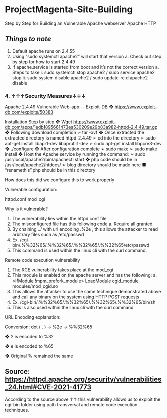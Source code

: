 # ProjectMagenta-Site-Building
Step by Step for Building an Vulnerable Apache webserver
Apache HTTP

## ***Things to note***

1.	Default apache runs on 2.4.55
2.	Using “sudo systemctl apache2” will start that version
a.	Check out step by step for how to start 2.4.49
3.	If apache.service is started from boot and it’s not the correct version
a.	Steps to take
i.	sudo systemctl stop apache2  / sudo service apache2 stop
ii.	sudo system disable apache2 / sudo update-rc.d apache2 disable

### 4.	↑↑↑Security Measures↓↓↓

Apache 2.4.49 Vulnerable Web-app -- Exploit-DB
❖	https://www.exploit-db.com/exploits/50383

Installation Step by step
❖	Wget https://www.exploit-db.com/apps/1edb1895661473ea530209e29b83a982-httpd-2.4.49.tar.gz
❖	Following download completion
➢	tar -xvf 
❖	Once extracted the extracted directory is named httpd-2.4.49
➢	cd into the directory 
➢	sudo apt-get install libapr1-dev libaprutil1-dev
➢	sudo apt-get install libpcre3-dev
❖	./configure
❖	After configuration complete
➢	sudo make
➢	sudo make install
❖	Host the Apache service by running the command:
➢	sudo /usr/local/apache2/bin/apachectl start
❖	php code should be in /usr/local/apache2/htdocs/
➢	blog directory should be made here
■	“renamethis”.php should be in this directory 

How does this did we configure this to work properly

Vulnerable configuration:

httpd.conf
mod_cgi

Why is it vulnerable?
1.	The vulnerability lies within the httpd.conf file
2.	The misconfigured file has this following code
a.	<Directory /> Require all granted</Directory>
3.	By chaining ../ with url encoding .%2e , this allows the attacker to read arbitrary files such as /etc/passwd
4.	Ex. /cgi-bin/.%%32%65/.%%32%65/.%%32%65/.%%32%65/etc/passwd
5.	This command is used within the linux cli with the curl command.

Remote code execution vulnerability
1.	The RCE vulnerability takes place at the mod_cgi
2.	This module is enabled on the apache server and has the following:
a.	<IfModule !mpm_prefork_module> LoadModule cgid_module modules/mod_cgid.so </IfModule>
3.	This allows the attacker to use the same technique demonstrated above and call any binary on the system using HTTP POST requests
4.	Ex. /cgi-bin/.%%32%65/.%%32%65/.%%32%65/.%%32%65/bin/sh
5.	This is also used within the linux cli with the curl command

URL Encoding explanation:

Conversion: dot ( . ) → %2e → %%32%65

❖	2 is encoded to %32

❖	e is encoded to %65

❖	Original % remained the same

## Source: https://httpd.apache.org/security/vulnerabilities_24.html#CVE-2021-41773


According to the source above ↑↑ this vulnerability allows us to exploit the cgi-bin folder using path transversal and remote code execution techniques.
